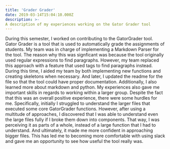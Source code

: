 ```yaml
---
title: 'Grader Grader'
date: 2019-03-14T15:04:10.000Z
description: >-
A description of my experiences working on the Gator Grader tool
---
```


During this semester, I worked on contributing to the GatorGrader tool. Gator
Grader is a tool that is used to automatically grade the assignments of students.
My team was in charge of implementing a Markdown Parser for the tool. The reason
why this was signficant was because the tool originally used regular expressions
to find paragraphs. However, my team replaced this approach with a feature
that used tags to find paragraphs instead. During this time, I aided my team by
both implementing new functions and creating skeletons when necessary.
And later, I updated the readme for the file so that the tool could have proper
documentation. Additionally, I also learned more about markdown and python. My
experiences also gave me important skills in regards to working within a larger
group. Despite the fact that this was an overall positive experience, there
were some hurdles for me. Specifically, initially I struggled to understand the
larger files that executed some core GatorGrader functions. However, after
using a multitude of approaches, I discovered that I was able to understand even
the large files fully if I broke them down into components. That way, I was
perceiving it as parts of a whole, instead of a large function that I had to
understand. And ultimately, it made me more confident in approaching bigger
files. This has led me to becoming more comfortable with using slack and gave me
an opportunity to see how useful the tool really was.
